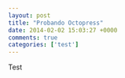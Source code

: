 ```yaml
---
layout: post
title: "Probando Octopress"
date: 2014-02-02 15:03:27 +0000
comments: true
categories: ['test']
---
```

Test
